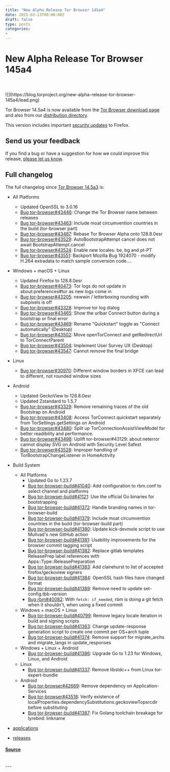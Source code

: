 ```yaml
---
title: "New Alpha Release Tor Browser 145a4"
date: 2025-03-13T00:00:00Z
draft: false
type: posts
categories: 
- 
---
```

# New Alpha Release Tor Browser 145a4

<br/>

<br/>
  ![](https://blog.torproject.org/new-alpha-release-tor-browser-145a4/lead.png)

Tor Browser 14.5a4 is now available from the [Tor Browser download page](https://www.torproject.org/download/alpha/) and also from our [distribution directory](https://www.torproject.org/dist/torbrowser/14.5a4/).

This version includes important [security updates](https://www.mozilla.org/en-US/security/advisories/) to Firefox.

Send us your feedback
---------------------

If you find a bug or have a suggestion for how we could improve this release, [please let us know](https://support.torproject.org/misc/bug-or-feedback/).

Full changelog
--------------

The full changelog since [Tor Browser 14.5a3](https://gitlab.torproject.org/tpo/applications/tor-browser-build/-/raw/main/projects/browser/Bundle-Data/Docs-TBB/ChangeLog.txt) is:

-   All Platforms
    -   Updated OpenSSL to 3.0.16
    -   [Bug tor-browser#43446](https://gitlab.torproject.org/tpo/applications/tor-browser/-/issues/43446): Change the Tor Browser name between releases
    -   [Bug tor-browser#43463](https://gitlab.torproject.org/tpo/applications/tor-browser/-/issues/43463): Include moat circumvention countries in the build (tor-browser part)
    -   [Bug tor-browser#43487](https://gitlab.torproject.org/tpo/applications/tor-browser/-/issues/43487): Rebase Tor Browser Alpha onto 128.8.0esr
    -   [Bug tor-browser#43529](https://gitlab.torproject.org/tpo/applications/tor-browser/-/issues/43529): AutoBootstrapAttempt cancel does not await BootstrapAttempt.cancel
    -   [Bug tor-browser#43524](https://gitlab.torproject.org/tpo/applications/tor-browser/-/issues/43524): Enable new locales: be, bg and pt-PT
    -   [Bug tor-browser#43551](https://gitlab.torproject.org/tpo/applications/tor-browser/-/issues/43551): Backport Mozilla Bug 1924070 - modify H.264 extradata to match sample conversion code....
-   Windows + macOS + Linux
    -   Updated Firefox to 128.8.0esr
    -   [Bug tor-browser#40473](https://gitlab.torproject.org/tpo/applications/tor-browser/-/issues/40473): Tor logs do not update in about:preferences#tor as new logs come in
    -   [Bug tor-browser#43205](https://gitlab.torproject.org/tpo/applications/tor-browser/-/issues/43205): newwin / letterboxing rounding with subpixels is off
    -   [Bug tor-browser#43328](https://gitlab.torproject.org/tpo/applications/tor-browser/-/issues/43328): Improve tor log dialog
    -   [Bug tor-browser#43465](https://gitlab.torproject.org/tpo/applications/tor-browser/-/issues/43465): Show the urlbar Connect button during a bootstrap or final error
    -   [Bug tor-browser#43469](https://gitlab.torproject.org/tpo/applications/tor-browser/-/issues/43469): Rename "Quickstart" toggle as "Connect automatically" (Desktop)
    -   [Bug tor-browser#43502](https://gitlab.torproject.org/tpo/applications/tor-browser/-/issues/43502): Move openTorConnect and getRedirectUrl to TorConnectParent
    -   [Bug tor-browser#43504](https://gitlab.torproject.org/tpo/applications/tor-browser/-/issues/43504): Implement User Survey UX (Desktop)
    -   [Bug tor-browser#43547](https://gitlab.torproject.org/tpo/applications/tor-browser/-/issues/43547): Cannot remove the final bridge
-   Linux
    -   [Bug tor-browser#30970](https://gitlab.torproject.org/tpo/applications/tor-browser/-/issues/30970): Different window borders in XFCE can lead to different, not rounded window sizes
-   Android
    -   Updated GeckoView to 128.8.0esr
    -   Updated Zstandard to 1.5.7
    -   [Bug tor-browser#43329](https://gitlab.torproject.org/tpo/applications/tor-browser/-/issues/43329): Remove remaining traces of the old Bootstrap on Android
    -   [Bug tor-browser#43408](https://gitlab.torproject.org/tpo/applications/tor-browser/-/issues/43408): Access TorConnect.quickstart separately from TorSettings.getSettings on Android
    -   [Bug tor-browser#43480](https://gitlab.torproject.org/tpo/applications/tor-browser/-/issues/43480): Split up TorConnectionAssistViewModel for better readibility and performance.
    -   [Bug tor-browser#43498](https://gitlab.torproject.org/tpo/applications/tor-browser/-/issues/43498): Uplift tor-browser#43129: about:neterror cannot display SVG on Android with Security Level Safest
    -   [Bug tor-browser#43528](https://gitlab.torproject.org/tpo/applications/tor-browser/-/issues/43528): Improper handling of TorBootstrapChangeListener in HomeActivity
-   Build System
    -   All Platforms
        -   Updated Go to 1.23.7
        -   [Bug tor-browser-build#41040](https://gitlab.torproject.org/tpo/applications/tor-browser-build/-/issues/41040): Add configuration to rbm.conf to select channel and platforms
        -   [Bug tor-browser-build#41121](https://gitlab.torproject.org/tpo/applications/tor-browser-build/-/issues/41121): Use the official Go binaries for bootstrapping
        -   [Bug tor-browser-build#41372](https://gitlab.torproject.org/tpo/applications/tor-browser-build/-/issues/41372): Handle branding names in tor-browser-build
        -   [Bug tor-browser-build#41379](https://gitlab.torproject.org/tpo/applications/tor-browser-build/-/issues/41379): Include moat circumvention countries in the build (tor-browser-build part)
        -   [Bug tor-browser-build#41380](https://gitlab.torproject.org/tpo/applications/tor-browser-build/-/issues/41380): Update kick-devmole script to use Mullvad's new GitHub action
        -   [Bug tor-browser-build#41381](https://gitlab.torproject.org/tpo/applications/tor-browser-build/-/issues/41381): Usability improvements for the browser commit tagging script
        -   [Bug tor-browser-build#41382](https://gitlab.torproject.org/tpo/applications/tor-browser-build/-/issues/41382): Replace gitlab templates ReleasePrep label references with Apps::Type::ReleasePreparation
        -   [Bug tor-browser-build#41383](https://gitlab.torproject.org/tpo/applications/tor-browser-build/-/issues/41383): Add clairehurst to list of accepted firefox/geckoview signers
        -   [Bug tor-browser-build#41384](https://gitlab.torproject.org/tpo/applications/tor-browser-build/-/issues/41384): OpenSSL hash files have changed format
        -   [Bug tor-browser-build#41389](https://gitlab.torproject.org/tpo/applications/tor-browser-build/-/issues/41389): Remove need to update set-config.tbb-version
        -   [Bug rbm#40082](https://gitlab.torproject.org/tpo/applications/rbm/-/issues/40082): With `fetch: if_needed`, rbm is doing a git fetch when it shouldn't, when using a fixed commit
    -   Windows + macOS + Linux
        -   [Bug tor-browser-build#40799](https://gitlab.torproject.org/tpo/applications/tor-browser-build/-/issues/40799): Remove legacy locale iteration in build and signing scripts
        -   [Bug tor-browser-build#41363](https://gitlab.torproject.org/tpo/applications/tor-browser-build/-/issues/41363): Change update-response generation script to create one commit per OS+arch tuple
        -   [Bug tor-browser-build#41374](https://gitlab.torproject.org/tpo/applications/tor-browser-build/-/issues/41374): Remove support for migrate\_archs and migrate\_langs in update\_responses
    -   Windows + Linux + Android
        -   [Bug tor-browser-build#41386](https://gitlab.torproject.org/tpo/applications/tor-browser-build/-/issues/41386): Upgrade Go to 1.23 for Windows, Linux, and Android
    -   Linux
        -   [Bug tor-browser-build#41337](https://gitlab.torproject.org/tpo/applications/tor-browser-build/-/issues/41337): Remove libstdc++ from Linux tor-expert-bundle
    -   Android
        -   [Bug tor-browser#42669](https://gitlab.torproject.org/tpo/applications/tor-browser/-/issues/42669): Remove dependency on Application-Services
        -   [Bug tor-browser#43518](https://gitlab.torproject.org/tpo/applications/tor-browser/-/issues/43518): Verify existence of localProperties.dependencySubstitutions.geckoviewTopsrcdir before substituting
        -   [Bug tor-browser-build#41387](https://gitlab.torproject.org/tpo/applications/tor-browser-build/-/issues/41387): Fix Golang toolchain breakage for lyrebird: linkname

-   [applications](https://blog.torproject.org/category/applications)
-   [releases](https://blog.torproject.org/category/releases)

#### [Source](https://blog.torproject.org/new-alpha-release-tor-browser-145a4/)

<br/>
---
